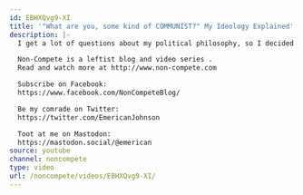 ```yaml
---
id: EBHXQvg9-XI
title: '"What are you, some kind of COMMUNIST?" My Ideology Explained'
description: |-
  I get a lot of questions about my political philosophy, so I decided to make a little overview video. I am a leftist, first and foremost. More specifically, I'm an Intersectionalist Anarcho-Communist. Watch to find out what the heck that means.

  Non-Compete is a leftist blog and video series .
  Read and watch more at http://www.non-compete.com

  Subscribe on Facebook:
  https://www.facebook.com/NonCompeteBlog/

  Be my comrade on Twitter:
  https://twitter.com/EmericanJohnson

  Toot at me on Mastodon:
  https://mastodon.social/@emerican
source: youtube
channel: noncompete
type: video
url: /noncompete/videos/EBHXQvg9-XI/
---
```

